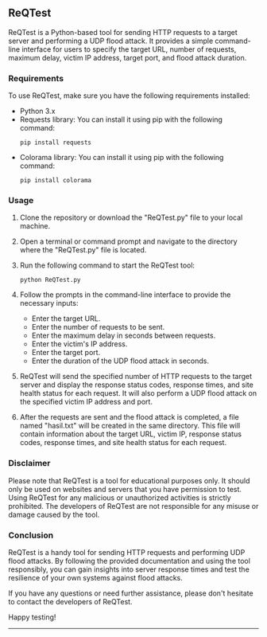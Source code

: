 ## ReQTest

ReQTest is a Python-based tool for sending HTTP requests to a target server and performing a UDP flood attack. It provides a simple command-line interface for users to specify the target URL, number of requests, maximum delay, victim IP address, target port, and flood attack duration.

### Requirements

To use ReQTest, make sure you have the following requirements installed:

- Python 3.x
- Requests library: You can install it using pip with the following command:
  ```
  pip install requests
  ```
- Colorama library: You can install it using pip with the following command:
  ```
  pip install colorama
  ```

### Usage

1. Clone the repository or download the "ReQTest.py" file to your local machine.

2. Open a terminal or command prompt and navigate to the directory where the "ReQTest.py" file is located.

3. Run the following command to start the ReQTest tool:
   ```
   python ReQTest.py
   ```

4. Follow the prompts in the command-line interface to provide the necessary inputs:
   - Enter the target URL.
   - Enter the number of requests to be sent.
   - Enter the maximum delay in seconds between requests.
   - Enter the victim's IP address.
   - Enter the target port.
   - Enter the duration of the UDP flood attack in seconds.

5. ReQTest will send the specified number of HTTP requests to the target server and display the response status codes, response times, and site health status for each request. It will also perform a UDP flood attack on the specified victim IP address and port.

6. After the requests are sent and the flood attack is completed, a file named "hasil.txt" will be created in the same directory. This file will contain information about the target URL, victim IP, response status codes, response times, and site health status for each request.

### Disclaimer

Please note that ReQTest is a tool for educational purposes only. It should only be used on websites and servers that you have permission to test. Using ReQTest for any malicious or unauthorized activities is strictly prohibited. The developers of ReQTest are not responsible for any misuse or damage caused by the tool.

### Conclusion

ReQTest is a handy tool for sending HTTP requests and performing UDP flood attacks. By following the provided documentation and using the tool responsibly, you can gain insights into server response times and test the resilience of your own systems against flood attacks.

If you have any questions or need further assistance, please don't hesitate to contact the developers of ReQTest.

Happy testing!

---

